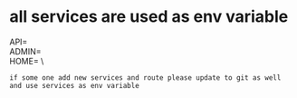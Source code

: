 # all services are used as env variable

API= \
ADMIN= \
HOME= \

`if some one add new services and route please update to git as well and use services as env variable`
